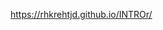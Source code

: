 [//]: # (This template replaces README.md when someone creates a new repo with the fastpages template.)

https://rhkrehtjd.github.io/INTROr/
